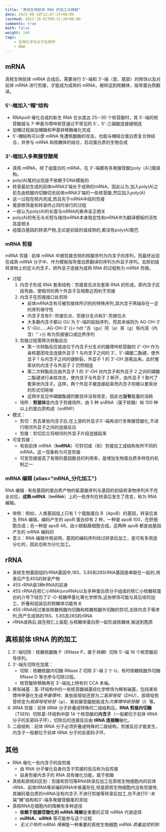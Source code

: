 ```yaml
---
title: "真核生物前体 RNA 的加工与降解"
date: 2023-08-10T12:47:37+08:00
lastmod: 2023-10-01T00:21:20+08:00
comments: true
math: false
weight: 144
tags:
    - 生物化学与分子生物学
    - RNA
---
```


## mRNA

真核生物前体 mRNA 合成后，需要进行 5'-端和 3'-端（首、尾部）的修饰以及对前体 mRNA 进行剪接，才能成为成熟的 mRNA，被转运到核糖体，指导蛋白质翻译。

### 5'-端加入“帽”结构

- RNApolII 催化合成的新生 RNA 在长度达 25--30 个核苷酸时，其 5'-端的核苷酸就与 7-甲基鸟嘌呤核苷通过不常见的 5'，5'-三磷酸连接键相连
- 加帽过程由加帽酶和甲基转移酶催化完成
- 5'-帽结构可以使 mRNA 免遭核酸酶的攻击，也能与帽结合蛋白质复合体结合，并参与 mRNA 和核糖体的结合，启动蛋白质的生物合成

### 3'-端加入多聚腺苷酸尾

- 真核 mRNA，除了组蛋白的 mRNA，在 3'-端都有多聚腺苷酸[poly（A）]尾结构。
- poly(A)尾的出现是不依赖于DNA模板的
- 转录最初生成的前体mRNA3'端长于成熟的mRNA。因此认为,加入poly(A)之前先由核酸内切酶切去前体mRNA3'端的一些核苷酸,然后加入poly(A)
- 这一过程在核内完成,而且先于mRNA中段的剪接
- 尾部修饰是和转录终止同时进行的过程
- 一般认为poly(A)的长度与mRNA的寿命呈正相关
- poly(A)的有无与长短与维持mRNA本身稳定性和mRNA作为翻译模板的活性高度相关
- 组蛋白基因的转录产物,无论是初级的或成熟的,都没有poly(A)尾巴

### mRNA 剪接

mRNA 剪接
: 前体 mRNA 中被剪接去除的核酸序列为内含子的序列，而最终出现在成熟 mRNA 分子中、作为模板指导蛋白质翻译的序列为外显子序列。去除初级转录物上的定义内含子，把外显子连接为成熟 RNA 的过程称为 mRNA 剪接。

- 过程
    1. 内含子形成 RNA 套索结构：剪接首先涉及套索 RNA 的形成，即内含子区段弯曲，使相邻的两个外显子互相靠近而利于剪接
    2. 内含子在剪接接口处剪除
        - 前体mRNA含有可被剪接体所识别的特殊序列,其内含子两端存在一定的序列保守性
        - 内含子含有5'-剪接位点、剪接分支点和3'-剪接位点
        - 大多数内含子都以 GU 为 5'-端的起始序列，而其末端则为 AG-OH-3'
        - 5'-GU……AG-OH-3' {{< hdt "古（gu）阿（a）哥（g）有内涵（内含）" >}} 称为剪接接口或边界序列
    3. 剪接过程需两次转酯反应
        - 第一次转酯反应是由位于内含子分支点的腺嘌呤核苷酸的 2'-OH 作为亲核基团攻击连接外显子 1 与内含子之间的 3'，5'-磷酸二酯键，使外显子 1 与内含子之间的键断裂，外显子 1 的 3'-OH 游离出来。此时套索状的内含子与外显子 2 仍然相连
        - 第二次转酯反应由外显子 1 的 3'-OH 对内含子和外显子 2 之间的磷酸二酯键进行亲核攻击，使内含子与外显子 2 断开，由外显子 1 取代了套索状内含子。这样，两个外显子被连接起来而内含子则被以套索状的形式切除掉
        - 这两步反应中磷酸酯键的数目并没有改变，因此也**没有**能量的消耗
    - 场所：**剪接体**是内含子剪接场所，由 5 种 snRNA（属于核酶）和 100 种以上的蛋白质构成（snRNP）
- 模式：
    - 剪切：剪去某些内含子后,在上游的外显子3'-端再进行多聚腺苷酸化,不进行相邻外显子之间的连接反应
    - 剪接：剪切后又将相邻的外显子片段连接起来
- 可变剪接：
    - 有些前体 mRNA（**hnRNA**）可剪切或（和）剪接加工成结构有所不同的 mRNA，这一现象称为可变剪接
    - 可变剪接提高了有限的基因数目的利用率，是增加生物蛋白质多样性的机制之一

### mRNA 编辑 {alias="mRNA\_分化加工"}

RNA 编辑
: 有些基因的蛋白质产物的氨基酸序列与基因的初级转录物序列并不完全对应，**成熟 mRNA**（~~hnRNA~~）上的一些序列在转录后发生了改变，称为 RNA 编辑。

- 举例：例如，人类基因组上只有 1 个载脂蛋白 B（ApoB）的基因，转录后发生 RNA 编辑，编码产生的 apoB 蛋白却有 2 种，一种是 apoB 100，在肝细胞合成；另一种是 apoB 48，由小肠黏膜细胞合成。这两种 apoB 都是由基因产生的 mRNA 编码的
- 意义：RNA 编辑作用说明，基因的编码序列经过转录后加工，是可有多用途分化的，因此也称为分化加工。

## rRNA

- 真核生物基因组的rRNA基因中,18S、5.8S和28SrRNA基因是串联在一起的,转录后产生45S的转录产物
- 45S rRNA是3种rRNA的前身
- 45S rRNA在核仁小RNA(snoRNA)以及多种蛋白质分子组成的核仁小核糖核蛋白的介导下经历了2'-O-核糖甲基化等化学修饰,这些修饰可能与其后续的加工、折叠和组装后的核糖体功能有关
- 45S rRNA经过某些核糖核酸内切酶和核糖核酸外切酶的剪切,去除内含子等序列,而产生成熟的18S、5.8S及28S的rRNA
- rRNA成熟后,就在核仁上装配,与核糖体蛋白质一起形成核糖体,输送到胞质

## 真核前体 tRNA 的的加工

1. 5'-端切除：核糖核酸酶 P（RNase P，属于*核酶*）切除 5'-端 16 个核苷酸前导序列。
2. 3'-端先切除在加尾：
    - 切除：核糖核酸内切酶 RNase Z 切除 3'-端 2 个 U，有时核糖核酸外切酶 RNase D 等也参与切除过程。
    - 核苷酸转移酶再在 3'-端加上特有的 CCA 末端。
3. 稀有碱基：茎-环结构中的一些核苷酸碱基经化学修饰为稀有碱基，包括某些嘌呤甲基化生成*甲基嘌呤*、某些尿嘧啶还原为*二氢尿嘧啶*（*DHU*）、尿嘧啶核苷转变为*假尿嘧啶核苷*（*φ*）、某些腺苷酸脱氨成为*次黄嘌呤核苷酸*（*I*）等。
4. tRNA 剪接：前体 tRNA 分子折叠成特殊的二级结构后，**RNA 剪接内切酶**（TSEN）切除茎-环结构中部 14 个核苷酸的**内含子**（一般都位于前体 tRNA 分子的反密码子环），切除后的连接反应由 **tRNA 连接酶**催化。
5. 二级结构：前体 tRNA 分子必须折叠成特殊的二级结构，剪接反应才能发生，内含子一般都位于前体 tRNA 分子的反密码子环。

## 其他

- RNA 催化一些内含子的自剪接
    - 由 RNA 分子催化自身内含子剪接的反应称为自剪接
    - 自身剪接内含子的 RNA 具有催化功能，属于核酶
- 真核和原核的区别：剪接和剪切等RNA转录后加工在原核生物细胞内的前体rRNA、前体tRNA等非编码RNA中普遍存在,但是原核生物细胞内没有剪接体,其编码蛋白质的mRNA没有内含子,不进行剪接等转录后加工,也不进行5'-末端"帽"结构和3'-端多聚腺苷酸尾的添加
- 真核RNA在细胞内的降解有多种途径
    - **依赖于脱腺苷酸化的 mRNA 降解**是重要的正常 mRNA 代谢途径
    - **miRNA、siRNA** 等可能参与这个过程
    - *无义介导的 mRNA 降解*是一种重要的真核生物细胞 *mRNA 质量监控机制*


